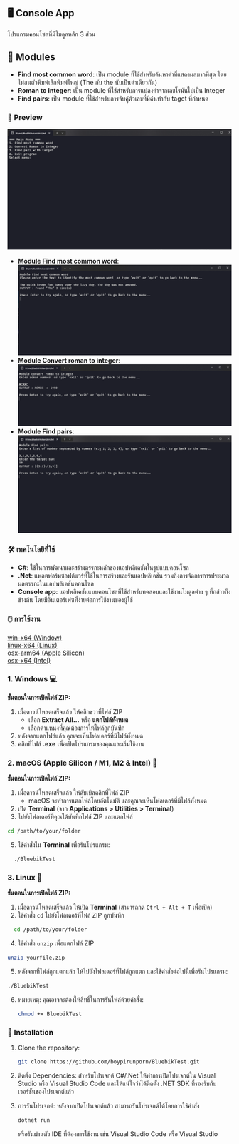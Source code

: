 ## 🖥️ Console App
  โปรแกรมคอนโซลที่มีโมดูลหลัก 3 ส่วน

## 🚀 Modules
- **Find most common word**: เป็น module ที่ใช้สำหรับค้นหาคำที่แสดงผลมากที่สุด โดยไม่สนตัวพิมพ์เล็กพิมพ์ใหญ่ (The กับ the นับเป็นคำเดียวกัน)
- **Roman to integer**: เป็น module ที่ใช้สำหรับการแปลงค่าจากเลขโรมันไปเป็น Integer
- **Find pairs**: เป็น module ที่ใช้สำหรับการจับคู่ตัวเลขที่มีค่าเท่ากับ taget ที่กำหนด


### 📸 Preview
 <img src="assets/main.png"/>
 
- **Module Find most common word**:<img src="assets/module1.png"/>
- **Module Convert roman to integer**: <img src="assets/module2.png"/>
- **Module Find pairs**: <img src="assets/module3.png"/>


### 🛠️ เทคโนโลยีที่ใช้

- **C#**:  ใช้ในการพัฒนาและสร้างตรรกะหลักของแอปพลิเคชันในรูปแบบคอนโซล
- **.Net**: แพลตฟอร์มซอฟต์แวร์ที่ใช้ในการสร้างและรันแอปพลิเคชัน รวมถึงการจัดการการประมวลผลตรรกะในแอปพลิเคชันคอนโซล
- **Console app**: แอปพลิเคชันแบบคอนโซลที่ใช้สำหรับทดสอบและใช้งานโมดูลต่าง ๆ ที่กล่าวถึงข้างต้น โดยมีอินเตอร์เฟซที่ง่ายต่อการใช้งานของผู้ใช้


### 🖱️ การใช้งาน
[win-x64 (Window)](https://drive.google.com/file/d/1dd5MqFP_p3UetFJI1rUGORhxAi9m6JJa/view?usp=drive_link)
<br/>
[linux-x64 (Linux)](https://drive.google.com/file/d/1JQ90egw1SowxhX3S_IyS_PekUEpKBcw-/view?usp=drive_link)
<br/>
[osx-arm64 (Apple Silicon) ](https://drive.google.com/file/d/1cSzPfPRsiG-wqlYm5ficS3O9ks05X9fd/view?usp=drive_link)
<br/>
[osx-x64 (Intel)](https://drive.google.com/file/d/12DloSBNX8P-5taY8wqufLp1MyCwjT0TD/view?usp=drive_link)

### 1. Windows 💻
**ขั้นตอนในการเปิดไฟล์ ZIP:**
1. เมื่อดาวน์โหลดเสร็จแล้ว ให้คลิกขวาที่ไฟล์ ZIP
   - เลือก **Extract All...** หรือ **แตกไฟล์ทั้งหมด**
   - เลือกตำแหน่งที่คุณต้องการให้ไฟล์ถูกบันทึก
3. หลังจากแตกไฟล์แล้ว คุณจะเห็นโฟลเดอร์ที่มีไฟล์ทั้งหมด
4. คลิกที่ไฟล์ **.exe** เพื่อเปิดโปรแกรมของคุณและเริ่มใช้งาน

### 2. macOS (Apple Silicon / M1, M2 & Intel) 🍏
**ขั้นตอนในการเปิดไฟล์ ZIP:**
1. เมื่อดาวน์โหลดเสร็จแล้ว ให้ดับเบิลคลิกที่ไฟล์ ZIP
   - macOS จะทำการแตกไฟล์โดยอัตโนมัติ และคุณจะเห็นโฟลเดอร์ที่มีไฟล์ทั้งหมด
3. เปิด **Terminal** (จาก **Applications > Utilities > Terminal**)
4. ไปยังโฟลเดอร์ที่คุณได้บันทึกไฟล์ ZIP และแตกไฟล์
 ```sh
 cd /path/to/your/folder
  ```
5. ใช้คำสั่งใน **Terminal** เพื่อรันโปรแกรม:
 ```sh
   ./BluebikTest
   ```
 
  

### 3. Linux 🐧
**ขั้นตอนในการเปิดไฟล์ ZIP:**
1. เมื่อดาวน์โหลดเสร็จแล้ว ให้เปิด **Terminal** (สามารถกด `Ctrl + Alt + T` เพื่อเปิด)
3. ใช้คำสั่ง `cd` ไปยังโฟลเดอร์ที่ไฟล์ ZIP ถูกบันทึก
 ```sh
   cd /path/to/your/folder
   ```
4. ใช้คำสั่ง `unzip` เพื่อแตกไฟล์ ZIP
```sh
unzip yourfile.zip
```
5. หลังจากที่ไฟล์ถูกแตกแล้ว ให้ไปยังโฟลเดอร์ที่ไฟล์ถูกแตก และใช้คำสั่งต่อไปนี้เพื่อรันโปรแกรม:
  ```sh
./BluebikTest
```
6. หมายเหตุ: คุณอาจจะต้องให้สิทธิ์ในการรันไฟล์ด้วยคำสั่ง:
   ```sh
   chmod +x BluebikTest
   ```
  

### 🔧 Installation

1. Clone the repository:
   ```sh
   git clone https://github.com/boypirunporn/BluebikTest.git  
   ```
2. ติดตั้ง Dependencies:  สำหรับโปรเจกต์ C#/.Net ให้ทำการเปิดโปรเจกต์ใน Visual Studio หรือ Visual Studio Code และให้แน่ใจว่าได้ติดตั้ง .NET SDK ที่รองรับกับเวอร์ชันของโปรเจกต์แล้ว

   
4. การรันโปรเจกต์: หลังจากเปิดโปรเจกต์แล้ว สามารถรันโปรเจกต์ได้โดยการใช้คำสั่ง
   ```sh
   dotnet run
   ```
   หรือรันผ่านตัว IDE ที่ต้องการใช้งาน เช่น Visual Studio Code หรือ Visual Studio

